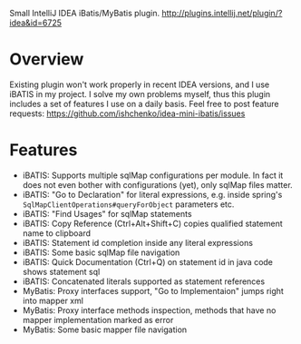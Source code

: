 Small IntelliJ IDEA iBatis/MyBatis plugin. http://plugins.intellij.net/plugin/?idea&id=6725

# Overview

Existing plugin won't work properly in recent IDEA versions, and I use iBATIS in my project. I solve my own
problems myself, thus this plugin includes a set of features I use on a daily basis. Feel free to post
feature requests: https://github.com/ishchenko/idea-mini-ibatis/issues

# Features

* iBATIS: Supports multiple sqlMap configurations per module. In fact it does not even bother with configurations (yet), only sqlMap files matter.
* iBATIS: "Go to Declaration" for literal expressions, e.g. inside spring's `SqlMapClientOperations#queryForObject` parameters etc.
* iBATIS: "Find Usages" for sqlMap statements
* iBATIS: Copy Reference (Ctrl+Alt+Shift+C) copies qualified statement name to clipboard
* iBATIS: Statement id completion inside any literal expressions
* iBATIS: Some basic sqlMap file navigation
* iBATIS: Quick Documentation (Ctrl+Q) on statement id in java code shows statement sql
* iBATIS: Concatenated literals supported as statement references 
* MyBatis: Proxy interfaces support, "Go to Implementaion" jumps right into mapper xml
* MyBatis: Proxy interface methods inspection, methods that have no mapper implementation marked as error
* MyBatis: Some basic mapper file navigation
